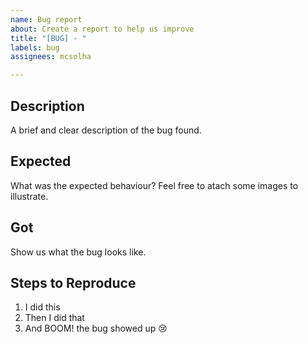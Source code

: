 ```yaml
---
name: Bug report
about: Create a report to help us improve
title: "[BUG] - "
labels: bug
assignees: mcsolha

---
```


## Description
A brief and clear description of the bug found.

## Expected
What was the expected behaviour?
Feel free to atach some images to illustrate.

## Got
Show us what the bug looks like.

## Steps to Reproduce
  1. I did this
  2. Then I did that
  3. And BOOM! the bug showed up 😢
